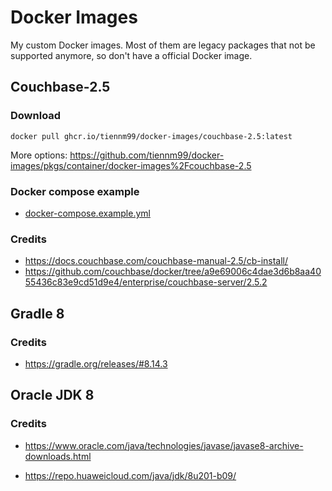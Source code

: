 # Docker Images

My custom Docker images. Most of them are legacy packages that not be supported anymore, so don't have a official Docker image.

## Couchbase-2.5

### Download

```
docker pull ghcr.io/tiennm99/docker-images/couchbase-2.5:latest
```

More options: https://github.com/tiennm99/docker-images/pkgs/container/docker-images%2Fcouchbase-2.5

### Docker compose example

- [docker-compose.example.yml](couchbase-2.5/docker-compose.example.yml)

### Credits

- https://docs.couchbase.com/couchbase-manual-2.5/cb-install/
- https://github.com/couchbase/docker/tree/a9e69006c4dae3d6b8aa4055436c83e9cd51d9e4/enterprise/couchbase-server/2.5.2

## Gradle 8

### Credits

- https://gradle.org/releases/#8.14.3
<!-- - https://github.com/gradle/docker-gradle/blob/8/jdk8-jammy/Dockerfile -->

## Oracle JDK 8

### Credits

- https://www.oracle.com/java/technologies/javase/javase8-archive-downloads.html
<!-- - https://github.com/oracle/docker-images/blob/main/OracleJava/8/jdk/Dockerfile.ol8 -->
- https://repo.huaweicloud.com/java/jdk/8u201-b09/
